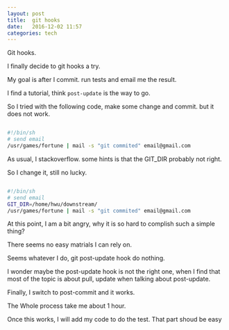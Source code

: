 ```yaml
---
layout: post
title:  git hooks 
date:   2016-12-02 11:57 
categories: tech 
---
```


Git hooks.

I finally decide to git hooks a try. 

My goal is  after I commit. run tests and email me the result.


I find a tutorial, think <code>post-update</code> is the way to go.

So I tried with the following code,  make some change and commit.
but it does not work.

```bash

#!/bin/sh
# send email
/usr/games/fortune | mail -s "git commited" email@gmail.com
```

As usual, I stackoverflow. some hints is that the GIT_DIR probably not right.

So I change it, still no lucky.

```bash

#!/bin/sh
# send email
GIT_DIR=/home/hwu/downstream/
/usr/games/fortune | mail -s "git commited" email@gmail.com
```

At this point, I am a bit angry, why it is so hard to complish such a simple thing?

There seems no easy matrials I can rely on.

Seems whatever I do, git post-update hook do nothing.


I wonder maybe the post-update hook is not the right one, when I find that most of the topic is about pull,
update when talking about post-update.

Finally, I switch to post-commit and it works. 

The Whole process take me about 1 hour. 

Once this works, I will add my code to do the test. That part shoud be easy

